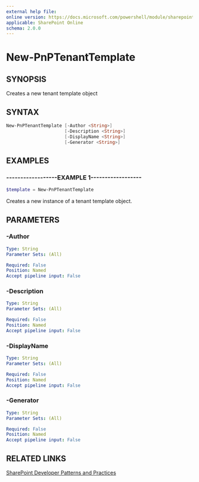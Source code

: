 ```yaml
---
external help file:
online version: https://docs.microsoft.com/powershell/module/sharepoint-pnp/new-pnptenanttemplate
applicable: SharePoint Online
schema: 2.0.0
---
```


# New-PnPTenantTemplate

## SYNOPSIS
Creates a new tenant template object

## SYNTAX 

```powershell
New-PnPTenantTemplate [-Author <String>]
                      [-Description <String>]
                      [-DisplayName <String>]
                      [-Generator <String>]
```

## EXAMPLES

### ------------------EXAMPLE 1------------------
```powershell
$template = New-PnPTenantTemplate
```

Creates a new instance of a tenant template object.

## PARAMETERS

### -Author


```yaml
Type: String
Parameter Sets: (All)

Required: False
Position: Named
Accept pipeline input: False
```

### -Description


```yaml
Type: String
Parameter Sets: (All)

Required: False
Position: Named
Accept pipeline input: False
```

### -DisplayName


```yaml
Type: String
Parameter Sets: (All)

Required: False
Position: Named
Accept pipeline input: False
```

### -Generator


```yaml
Type: String
Parameter Sets: (All)

Required: False
Position: Named
Accept pipeline input: False
```

## RELATED LINKS

[SharePoint Developer Patterns and Practices](https://aka.ms/sppnp)